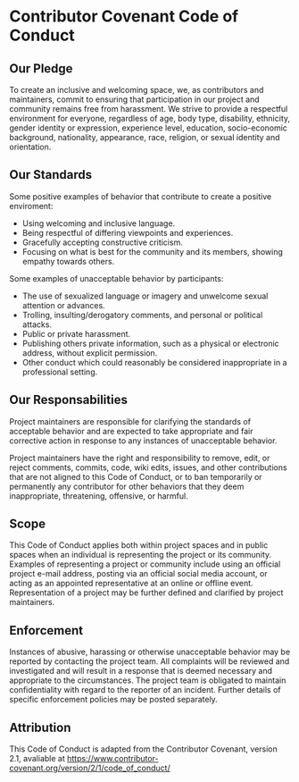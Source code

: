 # Contributor Covenant Code of Conduct

## Our Pledge

To create an inclusive and welcoming space, we, as contributors and maintainers, commit to ensuring that participation in our project and community remains free from harassment. We strive to provide a respectful environment for everyone, regardless of age, body type, disability, ethnicity, gender identity or expression, experience level, education, socio-economic background, nationality, appearance, race, religion, or sexual identity and orientation.

## Our Standards

Some positive examples of behavior that contribute to create a positive enviroment:
- Using welcoming and inclusive language.
- Being respectful of differing viewpoints and experiences.
- Gracefully accepting constructive criticism.
- Focusing on what is best for the community and its members, showing empathy towards others.

Some examples of unacceptable behavior by participants:
- The use of sexualized language or imagery and unwelcome sexual attention or advances.
- Trolling, insulting/derogatory comments, and personal or political attacks.
- Public or private harassment.
- Publishing others private information, such as a physical or electronic address, without explicit permission.
- Other conduct which could reasonably be considered inappropriate in a professional setting.

## Our Responsabilities

Project maintainers are responsible for clarifying the standards of acceptable behavior and are expected to take appropriate and fair corrective action in response to any instances of unacceptable behavior.

Project maintainers have the right and responsibility to remove, edit, or reject comments, commits, code, wiki edits, issues, and other contributions that are not aligned to this Code of Conduct, or to ban temporarily or permanently any contributor for other behaviors that they deem inappropriate, threatening, offensive, or harmful.

## Scope

This Code of Conduct applies both within project spaces and in public spaces when an individual is representing the project or its community. Examples of representing a project or community include using an official project e-mail address, posting via an official social media account, or acting as an appointed representative at an online or offline event. Representation of a project may be further defined and clarified by project maintainers.

## Enforcement

Instances of abusive, harassing or otherwise unacceptable behavior may be reported by contacting the project team. All complaints will be reviewed and investigated and will result in a response that is deemed necessary and appropriate to the circumstances. The project team is obligated to maintain confidentiality with regard to the reporter of an incident. Further details of specific enforcement policies may be posted separately.

## Attribution

This Code of Conduct is adapted from the Contributor Covenant, version 2.1, avaliable at https://www.contributor-covenant.org/version/2/1/code_of_conduct/